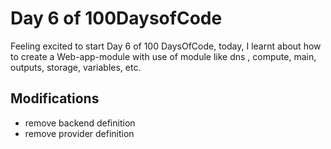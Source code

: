 # Day 6 of 100DaysofCode
Feeling excited to start Day 6 of 100 DaysOfCode, today, I learnt about how to create a Web-app-module with use of module like dns , compute, main, outputs, storage, variables, etc.

## Modifications
- remove backend definition
- remove provider definition

